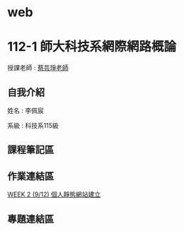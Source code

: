 # web
# 112-1 師大科技系網際網路概論
授課老師 : [蔡芸琤老師](https://github.com/pecu)

自我介紹
-------------
姓名 : 李佩宸

系級 : 科技系115級 

## 課程筆記區 
## 作業連結區
[WEEK 2 (9/12) 個人靜態網站建立](https://belle93324.github.io/myweb/)
## 專題連結區
